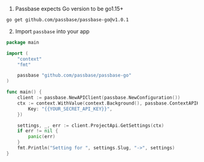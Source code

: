 1. Passbase expects Go version to be go1.15+

```sh
go get github.com/passbase/passbase-go@v1.0.1
```

2. Import `passbase` into your app

```go
package main

import (
	"context"
    "fmt"

	passbase "github.com/passbase/passbase-go"
)

func main() {
	client := passbase.NewAPIClient(passbase.NewConfiguration())
	ctx := context.WithValue(context.Background(), passbase.ContextAPIKey, passbase.APIKey{
		Key: "{{YOUR_SECRET_API_KEY}}",
    })

	settings, _, err := client.ProjectApi.GetSettings(ctx)
	if err != nil {
		panic(err)
	}
	fmt.Println("Setting for ", settings.Slug, "->", settings)
}
```

